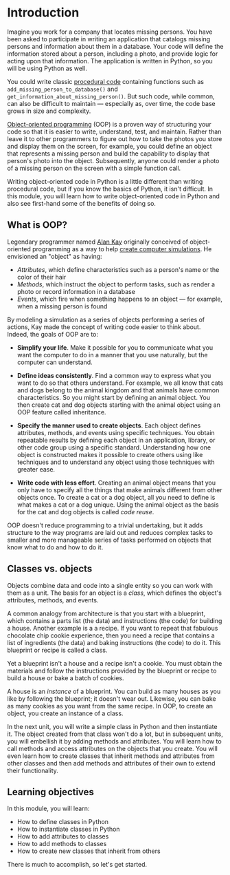 # Introduction

Imagine you work for a company that locates missing persons. You have been asked to participate in writing an application that catalogs missing persons and information about them in a database. Your code will define the information stored about a person, including a photo, and provide logic for acting upon that information. The application is written in Python, so you will be using Python as well.

You could write classic [procedural code](https://en.wikipedia.org/wiki/Procedural_programming) containing functions such as `add_missing_person_to_database()` and `get_information_about_missing_person()`. But such code, while common, can also be difficult to maintain — especially as, over time, the code base grows in size and complexity.

[Object-oriented programming](https://en.wikipedia.org/wiki/Object-oriented_programming) (OOP) is a proven way of structuring your code so that it is easier to write, understand, test, and maintain. Rather than leave it to other programmers to figure out how to take the photos you store and display them on the screen, for example, you could define an object that represents a missing person and build the capability to display that person's photo into the object. Subsequently, anyone could render a photo of a missing person on the screen with a simple function call.

Writing object-oriented code in Python is a little different than writing procedural code, but if you know the basics of Python, it isn't difficult. In this module, you will learn how to write object-oriented code in Python and also see first-hand some of the benefits of doing so.

## What is OOP?

Legendary programmer named [Alan Kay](https://en.wikipedia.org/wiki/Alan_Kay) originally conceived of object-oriented programming as a way to help [create computer simulations](http://web.eecs.utk.edu/~huangj/CS302S04/notes/oo-intro.html). He envisioned an "object" as having:

- *Attributes*, which define characteristics such as a person's name or the color of their hair
- *Methods*, which instruct the object to perform tasks, such as render a photo or record information in a database
- *Events*, which fire when something happens to an object — for example, when a missing person is found

By modeling a simulation as a series of objects performing a series of actions, Kay made the concept of writing code easier to think about. Indeed, the goals of OOP are to:

- **Simplify your life**. Make it possible for you to communicate what you want the computer to do in a manner that you use naturally, but the computer can understand.

- **Define ideas consistently**. Find a common way to express what you want to do so that others understand. For example, we all know that cats and dogs belong to the animal kingdom and that animals have common characteristics. So you might start by defining an animal object. You then create cat and dog objects starting with the animal object using an OOP feature called inheritance.

- **Specify the manner used to create objects**. Each object defines attributes, methods, and events using specific techniques. You obtain repeatable results by defining each object in an application, library, or other code group using a specific standard. Understanding how one object is constructed makes it possible to create others using like techniques and to understand any object using those techniques with greater ease.

- **Write code with less effort**. Creating an animal object means that you only have to specify all the things that make animals different from other objects once. To create a cat or a dog object, all you need to define is what makes a cat or a dog unique. Using the animal object as the basis for the cat and dog objects is called *code reuse*.

OOP doesn't reduce programming to a trivial undertaking, but it adds structure to the way programs are laid out and reduces complex tasks to smaller and more manageable series of tasks performed on objects that know what to do and how to do it.

## Classes vs. objects

Objects combine data and code into a single entity so you can work with them as a unit. The basis for an object is a *class*, which defines the object's attributes, methods, and events.

A common analogy from architecture is that you start with a blueprint, which contains a parts list (the data) and instructions (the code) for building a house. Another example is a a recipe. If you want to repeat that fabulous chocolate chip cookie experience, then you need a recipe that contains a list of ingredients (the data) and baking instructions (the code) to do it. This blueprint or recipe is called a class.

Yet a blueprint isn't a house and a recipe isn't a cookie. You must obtain the materials and follow the instructions provided by the blueprint or recipe to build a house or bake a batch of cookies. 

A house is an *instance* of a blueprint. You can build as many houses as you like by following the blueprint; it doesn't wear out. Likewise, you can bake as many cookies as you want from the same recipe. In OOP, to create an object, you create an instance of a class.

In the next unit, you will write a simple class in Python and then instantiate it. The object created from that class won't do a lot, but in subsequent units, you will embellish it by adding methods and attributes. You will learn how to call methods and access attributes on the objects that you create. You will even learn how to create classes that inherit methods and attributes from other classes and then add methods and attributes of their own to extend their functionality.

## Learning objectives

In this module, you will learn:

- How to define classes in Python
- How to instantiate classes in Python
- How to add attributes to classes
- How to add methods to classes
- How to create new classes that inherit from others

There is much to accomplish, so let's get started.